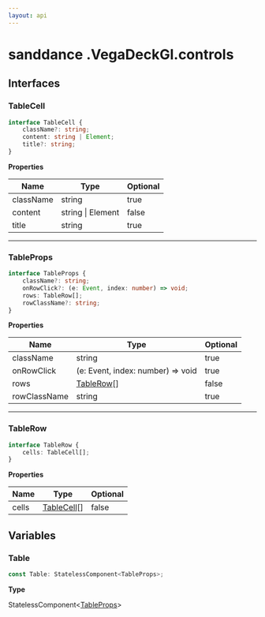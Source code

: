 ```yaml
---
layout: api
---
```


# sanddance .VegaDeckGl.controls

## Interfaces

### TableCell

```typescript
interface TableCell {
    className?: string;
    content: string | Element;
    title?: string;
}
```

**Properties**

| Name      | Type                  | Optional |
| --------- | --------------------- | -------- |
| className | string                | true     |
| content   | string &#124; Element | false    |
| title     | string                | true     |

----------

### TableProps

```typescript
interface TableProps {
    className?: string;
    onRowClick?: (e: Event, index: number) => void;
    rows: TableRow[];
    rowClassName?: string;
}
```

**Properties**

| Name         | Type                                  | Optional |
| ------------ | ------------------------------------- | -------- |
| className    | string                                | true     |
| onRowClick   | (e: Event, index: number) => void     | true     |
| rows         | [TableRow][InterfaceDeclaration-59][] | false    |
| rowClassName | string                                | true     |

----------

### TableRow

```typescript
interface TableRow {
    cells: TableCell[];
}
```

**Properties**

| Name  | Type                                   | Optional |
| ----- | -------------------------------------- | -------- |
| cells | [TableCell][InterfaceDeclaration-57][] | false    |

## Variables

### Table

```typescript
const Table: StatelessComponent<TableProps>;
```

**Type**

StatelessComponent<[TableProps][InterfaceDeclaration-58]>

[NamespaceImport-6]: vegadeckgl.controls.html#controls
[InterfaceDeclaration-57]: vegadeckgl.controls.html#tablecell
[InterfaceDeclaration-58]: vegadeckgl.controls.html#tableprops
[InterfaceDeclaration-59]: vegadeckgl.controls.html#tablerow
[InterfaceDeclaration-59]: vegadeckgl.controls.html#tablerow
[InterfaceDeclaration-57]: vegadeckgl.controls.html#tablecell
[VariableDeclaration-9]: vegadeckgl.controls.html#table
[InterfaceDeclaration-58]: vegadeckgl.controls.html#tableprops